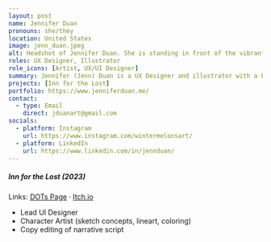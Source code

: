 ```yaml
---
layout: post
name: Jennifer Duan
pronouns: she/they
location: United States
image: jenn_duan.jpeg
alt: Headshot of Jennifer Duan. She is standing in front of the vibrantly decorated windows of a coffee shop.
roles: UX Designer, Illustrator
role_icons: [Artist, UX/UI Designer]
summary: Jennifer (Jenn) Duan is a UX Designer and illustrator with a background in Psychology. Her focus lies in bringing joy to everyday products, particularly at the intersections of health, games, and art. Beyond design, Jenn expresses her creativity through community art, zines, and reading slice-of-life stories.
projects: [Inn for the Lost]
portfolio: https://www.jenniferduan.me/
contact:
  - type: Email
    direct: jduanart@gmail.com
socials:
  - platform: Instagram
    url: https://www.instagram.com/wintermelonsart/
  - platform: LinkedIn
    url: https://www.linkedin.com/in/jennduan/
---
```


##### _Inn for the Lost (2023)_
Links: [DOTs Page](/projects/inn-lost) &middot; <a target="_blank" rel="noopener" href="https://shleedelie.itch.io/inn-for-the-lost">Itch.io</a>
- Lead UI Designer
- Character Artist (sketch concepts, lineart, coloring)
- Copy editing of narrative script